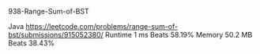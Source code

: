 938-Range-Sum-of-BST



Java
https://leetcode.com/problems/range-sum-of-bst/submissions/915052380/
Runtime
1 ms
Beats
58.19%
Memory
50.2 MB
Beats
38.43%
